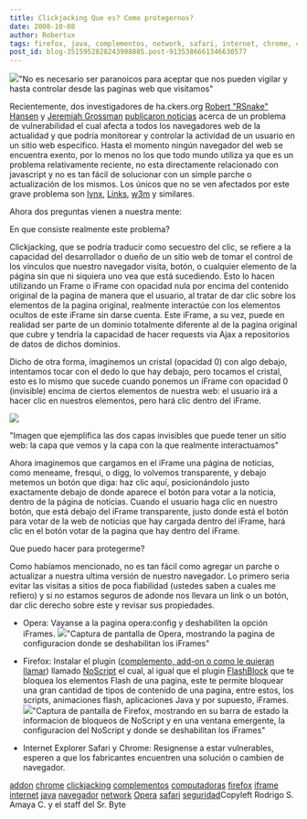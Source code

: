 ```yaml
---
title: Clickjacking Que es? Como protegernos?
date: 2008-10-08
author: Robertux
tags: firefox, java, complementos, network, safari, internet, chrome, clickjacking, iframe, Opera, addon, navegador, computadoras, seguridad
post_id: blog-3515952828243908885.post-9135386661346630577
---
```


[![](http://3.bp.blogspot.com/_jH77WNrMVRA/SOwl2YzPRtI/AAAAAAAADa8/y-BTMA8eyLg/s400/spyware.jpg)](http://3.bp.blogspot.com/_jH77WNrMVRA/SOwl2YzPRtI/AAAAAAAADa8/y-BTMA8eyLg/s1600-h/spyware.jpg)"No es necesario ser
      paranoicos para aceptar que nos pueden vigilar y hasta controlar desde las paginas web que
      visitamos"

Recientemente, dos investigadores de ha.ckers.org [Robert "RSnake" Hansen](http://ha.ckers.org/blog/about) y [Jeremiah Grossman](http://jeremiahgrossman.blogspot.com/2004/11/my-resume.html) [publicaron noticias](http://ha.ckers.org/blog/20080915/clickjacking/) acerca de un problema de vulnerabilidad el cual afecta a todos los
      navegadores web de la actualidad y que podría monitorear y controlar la actividad de un
      usuario en un sitio web especifico. Hasta el momento ningún navegador del web se encuentra
      exento, por lo menos no los que todo mundo utiliza ya que es un problema relativamente
      reciente, no esta directamente relacionado con javascript y no es tan fácil de solucionar con
      un simple parche o actualización de los mismos. Los únicos que no se ven afectados por este
      grave problema son [lynx](http://es.wikipedia.org/wiki/Lynx_%28navegador%29), [Links](http://links.sourceforge.net/), [w3m](http://w3m.sourceforge.net/) y similares.

Ahora dos preguntas vienen
      a nuestra mente:

En que consiste
      realmente este problema?

Clickjacking, que se podría
      traducir como secuestro del clic, se refiere a la capacidad del desarrollador o dueño de un
      sitio web de tomar el control de los vinculos que nuestro navegador visita, botón, o cualquier
      elemento de la página sin que ni siquiera uno vea que está sucediendo. Esto lo hacen
      utilizando un Frame o iFrame con opacidad nula por encima del contenido original de la pagina
      de manera que el usuario, al tratar de dar clic sobre los elementos de la pagina original,
      realmente interactúe con los elementos ocultos de este iFrame sin darse cuenta. Este iFrame, a
      su vez, puede en realidad ser parte de un dominio totalmente diferente al de la pagina
      original que cubre y tendría la capacidad de hacer requests via Ajax a repositorios de datos
      de dichos dominios.

Dicho de otra forma, imaginemos un cristal
      (opacidad 0) con algo debajo, intentamos tocar con el dedo lo que hay debajo, pero tocamos el
      cristal, esto es lo mismo que sucede cuando ponemos un iFrame con opacidad 0 (invisible)
      encima de ciertos elementos de nuestra web: el usuario irá a hacer clic en nuestros elementos,
      pero hará clic dentro del iFrame.

[![](http://3.bp.blogspot.com/_jH77WNrMVRA/SOwmR9EVLQI/AAAAAAAADbE/6rbwdlaYOlQ/s400/clickjacking.png)](http://3.bp.blogspot.com/_jH77WNrMVRA/SOwmR9EVLQI/AAAAAAAADbE/6rbwdlaYOlQ/s1600-h/clickjacking.png)

"Imagen que ejemplifica las dos capas invisibles que puede tener un sitio web: la
      capa que vemos y la capa con la que realmente interactuamos"

Ahora imaginemos que cargamos
      en el iFrame una página de noticias, como meneame, fresqui, o digg, lo volvemos transparente,
      y debajo metemos un botón que diga: haz clic
      aquí, posicionándolo justo exactamente debajo de donde aparece el botón para
      votar a la noticia, dentro de la página de noticias. Cuando el usuario haga clic en nuestro
      botón, que está debajo del iFrame transparente, justo donde está el botón para votar de la web
      de noticias que hay cargada dentro del iFrame, hará clic en el botón votar de la pagina que
      hay dentro del iFrame.

Que puedo hacer para
      protegerme?

Como habíamos mencionado, no es tan fácil como
      agregar un parche o actualizar a nuestra ultima versión de nuestro navegador. Lo primero seria
      evitar las visitas a sitios de poca fiabilidad (ustedes saben a cuales me refiero) y si no
      estamos seguros de adonde nos llevara un link o un botón, dar clic derecho sobre este y
      revisar sus propiedades.

- Opera: Vayanse a la pagina opera:config y deshabiliten la opción iFrames.
[![](http://4.bp.blogspot.com/_jH77WNrMVRA/SOwiQqaf4eI/AAAAAAAADas/YxB-EONTMXc/s400/ClickJakingOperaConfig.png)](http://4.bp.blogspot.com/_jH77WNrMVRA/SOwiQqaf4eI/AAAAAAAADas/YxB-EONTMXc/s1600-h/ClickJakingOperaConfig.png)"Captura de pantalla de
      Opera, mostrando la pagina de configuracion donde se deshabilitan los
      iFrames"

- Firefox: Instalar el plugin ([complemento, add-on o como le quieran llamar](http://www.srbyte.com/2008/07/qu-es-un-complementoadd-on-de-firefox.html)) llamado [NoScript](http://noscript.net/getit) el cual, al igual que el plugin [FlashBlock](http://www.srbyte.com/2008/10/flashblock-complemento-de-firefox.html) que te bloquea los elementos Flash de una pagina, este te permite bloquear una gran cantidad de tipos de contenido de una pagina, entre estos, los scripts, animaciones flash, aplicaciones Java y por supuesto, iFrames.
[![](http://4.bp.blogspot.com/_jH77WNrMVRA/SOwkk3zufcI/AAAAAAAADa0/gt9GEyJiKqA/s400/ClickJackingFirefoxConfig.png)](http://4.bp.blogspot.com/_jH77WNrMVRA/SOwkk3zufcI/AAAAAAAADa0/gt9GEyJiKqA/s1600-h/ClickJackingFirefoxConfig.png)"Captura de pantalla de Firefox, mostrando en su
      barra de estado la informacion de bloqueos de NoScript y en una ventana emergente, la
      configuracion del NoScript y donde se deshabilitan los iFrames"

- Internet Explorer Safari y Chrome: Resignense a estar vulnerables, esperen a que los fabricantes encuentren una solución o cambien de navegador.

[addon](http://www.blogalaxia.com/tags/addon) [chrome](http://www.blogalaxia.com/tags/chrome) [clickjacking](http://www.blogalaxia.com/tags/clickjacking) [complementos](http://www.blogalaxia.com/tags/complementos) [computadoras](http://www.blogalaxia.com/tags/computadoras) [firefox](http://www.blogalaxia.com/tags/firefox) [iframe](http://www.blogalaxia.com/tags/iframe) [internet](http://www.blogalaxia.com/tags/internet) [java](http://www.blogalaxia.com/tags/java) [navegador](http://www.blogalaxia.com/tags/navegador) [network](http://www.blogalaxia.com/tags/network) [Opera](http://www.blogalaxia.com/tags/opera) [safari](http://www.blogalaxia.com/tags/safari) [seguridad](http://www.blogalaxia.com/tags/seguridad)Copyleft Rodrigo S. Amaya C. y el staff del Sr.
      Byte